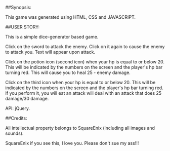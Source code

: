 ##Synopsis:

This game was generated using HTML, CSS and JAVASCRIPT.

##USER STORY:

This is a simple dice-generator based game.

Click on the sword to attack the enemy. Click on it again to cause the enemy to attack you.
Text will appear upon attack.

Click on the potion icon (second icon) when your hp is equal to or below 20. This will be indicated by the numbers on the screen and the player's hp bar turning red. This will cause you to heal 25 - enemy damage.

Click on the third icon when your hp is equal to or below 20. This will be indicated by the numbers on the screen and the player's hp bar turning red. If you perform it, you will eat an attack will deal with an attack that does 25 damage/30 damage.

API:
jQuery.

##Credits:

All intellectual property belongs to SquareEnix (including all images and sounds).

SquareEnix if you see this, I love you. Please don't sue my ass!!!
